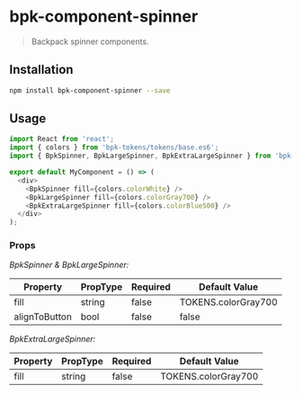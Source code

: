 # bpk-component-spinner

> Backpack spinner components.

## Installation

```sh
npm install bpk-component-spinner --save
```

## Usage

```js
import React from 'react';
import { colors } from 'bpk-tokens/tokens/base.es6';
import { BpkSpinner, BpkLargeSpinner, BpkExtraLargeSpinner } from 'bpk-component-spinner';

export default MyComponent = () => (
  <div>
    <BpkSpinner fill={colors.colorWhite} />
    <BpkLargeSpinner fill={colors.colorGray700} />
    <BpkExtraLargeSpinner fill={colors.colorBlue500} />
  </div>
);
```

### Props

*BpkSpinner & BpkLargeSpinner:*

| Property      | PropType | Required | Default Value       |
| ------------- | -------- | -------- | ------------------- |
| fill          | string   | false    | TOKENS.colorGray700 |
| alignToButton | bool     | false    | false               |

*BpkExtraLargeSpinner:*

| Property      | PropType | Required | Default Value       |
| ------------- | -------- | -------- | ------------------- |
| fill          | string   | false    | TOKENS.colorGray700 |
